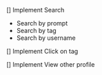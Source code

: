 [] Implement Search

- Search by prompt
- Search by tag
- Search by username

[] Implement Click on tag

[] Implement View other profile
